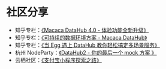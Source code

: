 # 社区分享
- 知乎专栏：[《Macaca DataHub 4.0 - 体验功能全新升级》](https://zhuanlan.zhihu.com/p/495413662)
- 知乎专栏：[《可持续的数据环境方案 - Macaca DataHub》](https://zhuanlan.zhihu.com/p/37426003)
- 知乎专栏：[《当 Egg 遇上 DataHub 教你轻松搞定多场景服务》](https://zhuanlan.zhihu.com/p/37424566)
- 杭州 NodeParty：[《DataHub2 - 你的最后一个 mock 方案 》](https://cnodejs.org/topic/5b911f1837b3005a0b0e6c16)
- 云栖社区：[《支付宝小程序探索之路》](https://yq.aliyun.com/articles/714513)
